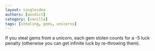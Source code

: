```yaml
---
layout: singleidea
authors: [aosdict]
category: [vanilla]
tags: [stealing, gems, unicorns]
---
```

If you steal gems from a unicorn, each gem stolen counts for a -5 luck penalty (otherwise you can get infinite luck by re-throwing them).
